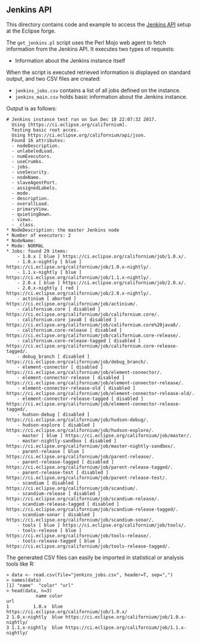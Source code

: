 
## Jenkins API

This directory contains code and example to access the [Jenkins API](XXX) setup at the Eclipse forge.

The `get_jenkins.pl` script uses the Perl Mojo web agent to fetch information from the Jenkins API. It executes two types of requests:

* Information about the Jenkins instance itself

When the script is executed retrieved information is displayed on standard output, and two CSV files are created:

* `jenkins_jobs.csv` contains a list of all jobs defined on the instance.
* `jenkins_main.csv` holds basic information about the Jenkins instance.

Output is as follows:

```
# Jenkins instance test run on Sun Dec 10 22:07:32 2017.
  Using [https://ci.eclipse.org/californium].
  Testing basic root acces.
  Using https://ci.eclipse.org/californium/api/json.
  Found 16 attributes:
  - nodeDescription.
  - unlabeledLoad.
  - numExecutors.
  - useCrumbs.
  - jobs.
  - useSecurity.
  - nodeName.
  - slaveAgentPort.
  - assignedLabels.
  - mode.
  - description.
  - overallLoad.
  - primaryView.
  - quietingDown.
  - views.
  - _class.
* NodeDescription: the master Jenkins node
* Number of executors: 2
* NodeName:
* Mode: NORMAL
* Jobs: found 29 items:
    - 1.0.x [ blue ] https://ci.eclipse.org/californium/job/1.0.x/.
    - 1.0.x-nightly [ blue ] https://ci.eclipse.org/californium/job/1.0.x-nightly/.
    - 1.1.x-nightly [ blue ] https://ci.eclipse.org/californium/job/1.1.x-nightly/.
    - 2.0.x [ blue ] https://ci.eclipse.org/californium/job/2.0.x/.
    - 2.0.x-nightly [ red ] https://ci.eclipse.org/californium/job/2.0.x-nightly/.
    - actinium [ aborted ] https://ci.eclipse.org/californium/job/actinium/.
    - californium.core [ disabled ] https://ci.eclipse.org/californium/job/californium.core/.
    - californium.core java8 [ disabled ] https://ci.eclipse.org/californium/job/californium.core%20java8/.
    - californium.core-release [ disabled ] https://ci.eclipse.org/californium/job/californium.core-release/.
    - californium.core-release-tagged [ disabled ] https://ci.eclipse.org/californium/job/californium.core-release-tagged/.
    - debug_branch [ disabled ] https://ci.eclipse.org/californium/job/debug_branch/.
    - element-connector [ disabled ] https://ci.eclipse.org/californium/job/element-connector/.
    - element-connector-release [ disabled ] https://ci.eclipse.org/californium/job/element-connector-release/.
    - element-connector-release-old [ disabled ] https://ci.eclipse.org/californium/job/element-connector-release-old/.
    - element-connector-release-tagged [ disabled ] https://ci.eclipse.org/californium/job/element-connector-release-tagged/.
    - hudson-debug [ disabled ] https://ci.eclipse.org/californium/job/hudson-debug/.
    - hudson-explore [ disabled ] https://ci.eclipse.org/californium/job/hudson-explore/.
    - master [ blue ] https://ci.eclipse.org/californium/job/master/.
    - master-nightly-sandbox [ disabled ] https://ci.eclipse.org/californium/job/master-nightly-sandbox/.
    - parent-release [ blue ] https://ci.eclipse.org/californium/job/parent-release/.
    - parent-release-tagged [ disabled ] https://ci.eclipse.org/californium/job/parent-release-tagged/.
    - parent-release-test [ disabled ] https://ci.eclipse.org/californium/job/parent-release-test/.
    - scandium [ disabled ] https://ci.eclipse.org/californium/job/scandium/.
    - scandium-release [ disabled ] https://ci.eclipse.org/californium/job/scandium-release/.
    - scandium-release-tagged [ disabled ] https://ci.eclipse.org/californium/job/scandium-release-tagged/.
    - scandium-sonar [ disabled ] https://ci.eclipse.org/californium/job/scandium-sonar/.
    - tools [ blue ] https://ci.eclipse.org/californium/job/tools/.
    - tools-release [ blue ] https://ci.eclipse.org/californium/job/tools-release/.
    - tools-release-tagged [ blue ] https://ci.eclipse.org/californium/job/tools-release-tagged/.
```

The generated CSV files can easily be imported in statistical or analysis tools like R:

```
> data <- read.csv(file="jenkins_jobs.csv", header=T, sep=",")
> names(data)
[1] "name"  "color" "url"  
> head(data, n=3)
           name color                                                   url
1         1.0.x  blue         https://ci.eclipse.org/californium/job/1.0.x/
2 1.0.x-nightly  blue https://ci.eclipse.org/californium/job/1.0.x-nightly/
3 1.1.x-nightly  blue https://ci.eclipse.org/californium/job/1.1.x-nightly/
```
